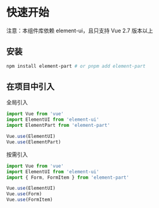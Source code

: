 # 快速开始

注意：本组件库依赖 element-ui，且只支持 Vue 2.7 版本以上

## 安装

```bash
npm install element-part # or pnpm add element-part
```

## 在项目中引入

全局引入

```ts
import Vue from 'vue'
import ElementUI from 'element-ui'
import ElementPart from 'element-part'

Vue.use(ElementUI)
Vue.use(ElementPart)
```

按需引入

```ts
import Vue from 'vue'
import ElementUI from 'element-ui'
import { Form, FormItem } from 'element-part'

Vue.use(ElementUI)
Vue.use(Form)
Vue.use(FormItem)
```

